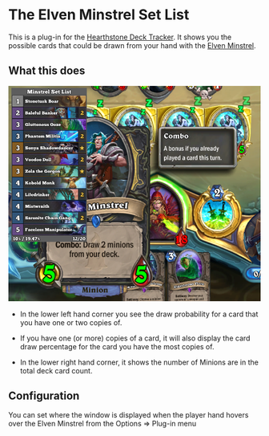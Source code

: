 # The Elven Minstrel Set List 

This is a plug-in for the [Hearthstone Deck Tracker](https://github.com/HearthSim/Hearthstone-Deck-Tracker).
It shows you the possible cards that could be drawn from your hand with the [Elven Minstrel](https://hearthstone.gamepedia.com/Elven_Minstrel).

## What this does

![Display Example](https://raw.githubusercontent.com/VeXHarbinger/ElvenMinstrelSetList/master/images/DisplaySample.png)

* In the lower left hand corner you see the draw probability for a card that you have one or two copies of.

* If you have one (or more) copies of a card, it will also display the card draw percentage for the card you have the most copies of.

* In the lower right hand corner, it shows the number of Minions are in the total deck card count.

## Configuration
You can set where the window is displayed when the player hand hovers over the Elven Minstrel from the Options => Plug-in menu
